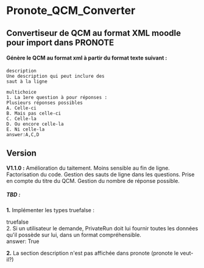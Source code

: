 # Pronote_QCM_Converter

## Convertiseur de QCM au format XML moodle pour import dans PRONOTE

#### Génère le QCM au format xml à partir du format texte suivant :

    description   
    Une description qui peut inclure des   
    saut à la ligne   

    multichoice   
    1. La 1ere question à pour réponses :   
    Plusieurs réponses possibles
    A. Celle-ci   
    B. Mais pas celle-ci   
    C. Celle-la   
    D. Ou encore celle-la   
    E. Ni celle-la   
    answer:A,C,D   


## Version

__V1.1.0 :__
Amélioration du taitement. 
Moins sensible au fin de ligne.
Factorisation du code. 
Gestion des sauts de ligne dans les questions.
Prise en compte du titre du QCM.
Gestion du nombre de réponse possible.


##### TBD : 

__1.__ Implémenter les types truefalse :   
   
truefalse   
2. Si un utilisateur le demande, PrivateRun doit lui fournir toutes les données qu'il possède sur lui, dans un format compréhensible.   
answer: True   
   
__2.__ La section description n'est pas affichée dans pronote (pronote le veut-il?) 

